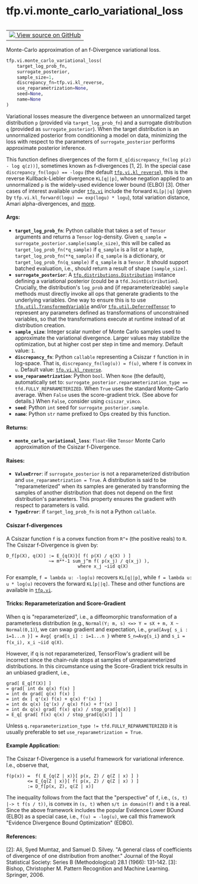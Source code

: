 <div itemscope itemtype="http://developers.google.com/ReferenceObject">
<meta itemprop="name" content="tfp.vi.monte_carlo_variational_loss" />
<meta itemprop="path" content="Stable" />
</div>

# tfp.vi.monte_carlo_variational_loss


<table class="tfo-notebook-buttons tfo-api" align="left">

<td>
  <a target="_blank" href="https://github.com/tensorflow/probability/blob/master/tensorflow_probability/python/vi/csiszar_divergence.py">
    <img src="https://www.tensorflow.org/images/GitHub-Mark-32px.png" />
    View source on GitHub
  </a>
</td></table>



Monte-Carlo approximation of an f-Divergence variational loss.

``` python
tfp.vi.monte_carlo_variational_loss(
    target_log_prob_fn,
    surrogate_posterior,
    sample_size=1,
    discrepancy_fn=tfp.vi.kl_reverse,
    use_reparametrization=None,
    seed=None,
    name=None
)
```



<!-- Placeholder for "Used in" -->

Variational losses measure the divergence between an unnormalized target
distribution `p` (provided via `target_log_prob_fn`) and a surrogate
distribution `q` (provided as `surrogate_posterior`). When the
target distribution is an unnormalized posterior from conditioning a model on
data, minimizing the loss with respect to the parameters of
`surrogate_posterior` performs approximate posterior inference.

This function defines divergences of the form
`E_q[discrepancy_fn(log p(z) - log q(z))]`, sometimes known as f-divergences
[1, 2]. In the special case `discrepancy_fn(logu) == -logu` (the default
<a href="../../tfp/vi/kl_reverse.md"><code>tfp.vi.kl_reverse</code></a>), this is the reverse Kullback-Liebler divergence
`KL[q||p]`, whose negation applied to an unnormalized `p` is the widely-used
evidence lower bound (ELBO) [3]. Other cases of interest available under
<a href="../../tfp/vi.md"><code>tfp.vi</code></a> include the forward `KL[p||q]` (given by `tfp.vi.kl_forward(logu)
== exp(logu) * logu`), total variation distance, Amari
alpha-divergences, and [more](https://en.wikipedia.org/wiki/F-divergence).

#### Args:


* <b>`target_log_prob_fn`</b>: Python callable that takes a set of `Tensor` arguments
  and returns a `Tensor` log-density. Given
  `q_sample = surrogate_posterior.sample(sample_size)`, this
  will be called as `target_log_prob_fn(*q_sample)` if `q_sample` is a list
  or a tuple, `target_log_prob_fn(**q_sample)` if `q_sample` is a
  dictionary, or `target_log_prob_fn(q_sample)` if `q_sample` is a `Tensor`.
  It should support batched evaluation, i.e., should return a result of
  shape `[sample_size]`.
* <b>`surrogate_posterior`</b>: A <a href="../../tfp/distributions/Distribution.md"><code>tfp.distributions.Distribution</code></a>
  instance defining a variational posterior (could be a
  `tfd.JointDistribution`). Crucially, the distribution's `log_prob` and
  (if reparameterizeable) `sample` methods must directly invoke all ops
  that generate gradients to the underlying variables. One way to ensure
  this is to use <a href="../../tfp/util/TransformedVariable.md"><code>tfp.util.TransformedVariable</code></a> and/or
  <a href="../../tfp/util/DeferredTensor.md"><code>tfp.util.DeferredTensor</code></a> to represent any parameters defined as
  transformations of unconstrained variables, so that the transformations
  execute at runtime instead of at distribution creation.
* <b>`sample_size`</b>: Integer scalar number of Monte Carlo samples used to
  approximate the variational divergence. Larger values may stabilize
  the optimization, but at higher cost per step in time and memory.
  Default value: `1`.
* <b>`discrepancy_fn`</b>: Python `callable` representing a Csiszar `f` function in
  in log-space. That is, `discrepancy_fn(log(u)) = f(u)`, where `f` is
  convex in `u`.
  Default value: <a href="../../tfp/vi/kl_reverse.md"><code>tfp.vi.kl_reverse</code></a>.
* <b>`use_reparametrization`</b>: Python `bool`. When `None` (the default),
  automatically set to:
  `surrogate_posterior.reparameterization_type ==
  tfd.FULLY_REPARAMETERIZED`. When `True` uses the standard Monte-Carlo
  average. When `False` uses the score-gradient trick. (See above for
  details.)  When `False`, consider using `csiszar_vimco`.
* <b>`seed`</b>: Python `int` seed for `surrogate_posterior.sample`.
* <b>`name`</b>: Python `str` name prefixed to Ops created by this function.


#### Returns:


* <b>`monte_carlo_variational_loss`</b>: `float`-like `Tensor` Monte Carlo
  approximation of the Csiszar f-Divergence.


#### Raises:


* <b>`ValueError`</b>: if `surrogate_posterior` is not a reparameterized
  distribution and `use_reparametrization = True`. A distribution is said to
  be "reparameterized" when its samples are generated by transforming the
  samples of another distribution that does not depend on the first
  distribution's parameters. This property ensures the gradient with respect
  to parameters is valid.
* <b>`TypeError`</b>: if `target_log_prob_fn` is not a Python `callable`.

#### Csiszar f-divergences

A Csiszar function `f` is a convex function from `R^+` (the positive reals)
to `R`. The Csiszar f-Divergence is given by:

```none
D_f[p(X), q(X)] := E_{q(X)}[ f( p(X) / q(X) ) ]
                ~= m**-1 sum_j^m f( p(x_j) / q(x_j) ),
                           where x_j ~iid q(X)
```

For example, `f = lambda u: -log(u)` recovers `KL[q||p]`, while `f =
lambda u: u * log(u)` recovers the forward `KL[p||q]`. These and other
functions are available in <a href="../../tfp/vi.md"><code>tfp.vi</code></a>.

#### Tricks: Reparameterization and Score-Gradient

When q is "reparameterized", i.e., a diffeomorphic transformation of a
parameterless distribution (e.g.,
`Normal(Y; m, s) <=> Y = sX + m, X ~ Normal(0,1)`), we can swap gradient and
expectation, i.e.,
`grad[Avg{ s_i : i=1...n }] = Avg{ grad[s_i] : i=1...n }` where `S_n=Avg{s_i}`
and `s_i = f(x_i), x_i ~iid q(X)`.

However, if q is not reparameterized, TensorFlow's gradient will be incorrect
since the chain-rule stops at samples of unreparameterized distributions. In
this circumstance using the Score-Gradient trick results in an unbiased
gradient, i.e.,

```none
grad[ E_q[f(X)] ]
= grad[ int dx q(x) f(x) ]
= int dx grad[ q(x) f(x) ]
= int dx [ q'(x) f(x) + q(x) f'(x) ]
= int dx q(x) [q'(x) / q(x) f(x) + f'(x) ]
= int dx q(x) grad[ f(x) q(x) / stop_grad[q(x)] ]
= E_q[ grad[ f(x) q(x) / stop_grad[q(x)] ] ]
```

Unless `q.reparameterization_type != tfd.FULLY_REPARAMETERIZED` it is
usually preferable to set `use_reparametrization = True`.

#### Example Application:

The Csiszar f-Divergence is a useful framework for variational inference.
I.e., observe that,

```none
f(p(x)) =  f( E_{q(Z | x)}[ p(x, Z) / q(Z | x) ] )
        <= E_{q(Z | x)}[ f( p(x, Z) / q(Z | x) ) ]
        := D_f[p(x, Z), q(Z | x)]
```

The inequality follows from the fact that the "perspective" of `f`, i.e.,
`(s, t) |-> t f(s / t))`, is convex in `(s, t)` when `s/t in domain(f)` and
`t` is a real. Since the above framework includes the popular Evidence Lower
BOund (ELBO) as a special case, i.e., `f(u) = -log(u)`, we call this framework
"Evidence Divergence Bound Optimization" (EDBO).

#### References:

[1]: https://en.wikipedia.org/wiki/F-divergence
[2]: Ali, Syed Mumtaz, and Samuel D. Silvey. "A general class of coefficients
     of divergence of one distribution from another." Journal of the Royal
     Statistical Society: Series B (Methodological) 28.1 (1966): 131-142.
[3]: Bishop, Christopher M. Pattern Recognition and Machine Learning.
     Springer, 2006.